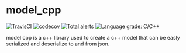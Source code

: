 # model_cpp

[![TravisCI](https://travis-ci.com/temit/model_cpp.svg)](https://travis-ci.com/github/temit/model_cpp) [![codecov](https://codecov.io/gh/temit/model_cpp/branch/master/graph/badge.svg)](https://codecov.io/gh/temit/model_cpp) [![Total alerts](https://img.shields.io/lgtm/alerts/g/temit/model_cpp.svg?logo=lgtm&logoWidth=18)](https://lgtm.com/projects/g/temit/model_cpp/alerts/) [![Language grade: C/C++](https://img.shields.io/lgtm/grade/cpp/g/temit/model_cpp.svg?logo=lgtm&logoWidth=18)](https://lgtm.com/projects/g/temit/model_cpp/context:cpp)

model cpp is a c++ library used to create a c++ model that can be easly serialized and deserialize to and from json.
